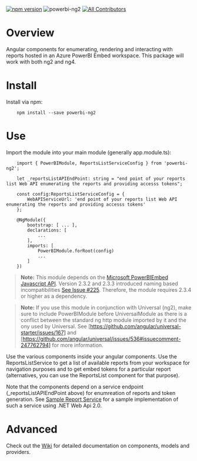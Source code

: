 [![npm version](https://badge.fury.io/js/powerbi-ng2.svg)](https://www.npmjs.com/package/powerbi-ng2) ![powerbi-ng2](https://img.shields.io/npm/dm/powerbi-ng2.svg) [![All Contributors](https://img.shields.io/badge/all_contributors-3-green.svg?style=flat-square)](#contributors)

# Overview
Angular components for enumerating, rendering and interacting with reports hosted in an Azure PowerBI Embed workspace. This package will work with both ng2 and ng4.

# Install
Install via npm:

```
    npm install --save powerbi-ng2
```

# Use
Import the module into your main module (generally app.module.ts):

```
    import { PowerBIModule, ReportsListServiceConfig } from 'powerbi-ng2';

    let _reportsListAPIEndPoint: string = "end point of your reports list Web API enumerating the reports and providing accesss tokens";

    const config:ReportsListServiceConfig = {
        WebAPIServiceUrl: 'end point of your reports list Web API enumerating the reports and providing accesss tokens'
    };

    @NgModule({
        bootstrap: [ ... ],
        declarations: [
            ...
        ],
        imports: [
            PowerBIModule.forRoot(config)
            ...
        ]
    })
```
> <b>Note:</b> This module depends on the [Microsoft PowerBIEmbed Javascript API](https://github.com/Microsoft/PowerBI-JavaScript). Version 2.3.2 and 2.3.3 introduced naming based incompatibilities [See Issue #225](https://github.com/Microsoft/PowerBI-JavaScript/issues/225). Therefore, the module requires 2.3.4 or higher as a dependency. 

> <b>Note:</b> If you use this module in conjunction with Universal (ng2), make sure to include PowerBIModule before UniversalModule as there is a conflict between the standard ng http module imported by it and the ony used by Universal. See [https://github.com/angular/universal-starter/issues/167] and [https://github.com/angular/universal/issues/536#issuecomment-247762794] for more information.

Use the various components inside your angular components. Use the ReportsListService to get a list of available reports from your workspace for navigation purposes and to get embed tokens for a particular report (alternatives, you can use the ReportsList component for that purpose).

Note that the components depend on a service endpoint (_reportsListAPIEndPoint above) for enumreation of reports and token generation. See [Sample Report Service](samples/ReportingApi) for a sample implementation of such a service using .NET Web Api 2.0. 

# Advanced
Check out the [Wiki](../../wiki) for detailed documentation on components, models and providers.
